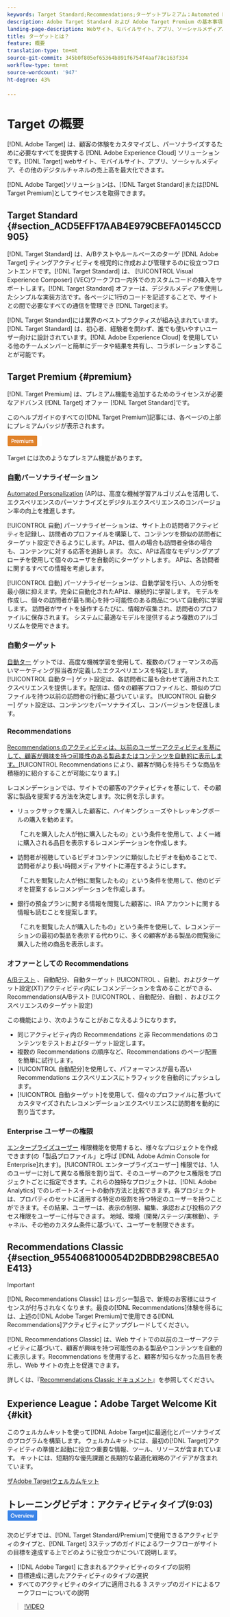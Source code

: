 ```yaml
---
keywords: Target Standard;Recommendations;ターゲットプレミアム；Automated Personalization；自動ターゲット；自動ターゲット；権限；アドビターゲットとは
description: Adobe Target Standard および Adobe Target Premium の基本事項について説明します。 Target Premium には、標準製品では利用できない高度な機能が含まれています。
landing-page-description: Webサイト、モバイルサイト、アプリ、ソーシャルメディア、その他のデジタルチャネルの収益を最大化するように顧客体験をパーソナライズします。
title: ターゲットとは？
feature: 概要
translation-type: tm+mt
source-git-commit: 345b0f805ef65364b891f6754f4aaf78c163f334
workflow-type: tm+mt
source-wordcount: '947'
ht-degree: 43%

---
```



# Target の概要

[!DNL Adobe Target] は、顧客の体験をカスタマイズし、パーソナライズするために必要なすべてを提供する [!DNL Adobe Experience Cloud] ソリューションです。[!DNL Target] webサイト、モバイルサイト、アプリ、ソーシャルメディア、その他のデジタルチャネルの売上高を最大化できます。

[!DNL Adobe Target]ソリューションは、[!DNL Target Standard]または[!DNL Target Premium]としてライセンスを取得できます。

## Target Standard {#section_ACD5EFF17AAB4E979CBEFA0145CCD905}

[!DNL Target Standard] は、A/Bテストやルールベースのターゲ [!DNL Adobe Target] ティングアクティビティを視覚的に作成および管理するのに役立つフロントエンドです。[!DNL Target Standard] は、 [!UICONTROL Visual Experience Composer] (VEC)ワークフロー内外でのカスタムコードの挿入をサポートします。[!DNL Target Standard] オファーは、デジタルメディアを使用したシンプルな実装方法です。各ページに1行のコードを記述することで、サイトとの間で必要なすべての通信を管理でき [!DNL Target]ます。

[!DNL Target Standard]には業界のベストプラクティスが組み込まれています。 [!DNL Target Standard] は、初心者、経験者を問わず、誰でも使いやすいユーザー向けに設計されています。[!DNL Adobe Experience Cloud] を使用している他のチームメンバーと簡単にデータや結果を共有し、コラボレーションすることが可能です。

## Target Premium {#premium}

[!DNL Target Premium] は、プレミアム機能を追加するためのライセンスが必要なアドバンス [!DNL Target] オファー [!DNL Target Standard]です。

このヘルプガイドのすべての[!DNL Target Premium]記事には、各ページの上部にプレミアムバッジが表示されます。

![Premium バッジ](/help/assets/premium.png)

Target には次のようなプレミアム機能があります。

### 自動パーソナライゼーション

[Automated Personalization](/help/c-activities/t-automated-personalization/automated-personalization.md#task_8AAF837796D74CF893CA2F88BA1491C9) (AP)は、高度な機械学習アルゴリズムを活用して、エクスペリエンスのパーソナライズとデジタルエクスペリエンスのコンバージョン率の向上を推進します。

[!UICONTROL 自動] パーソナライゼーションは、サイト上の訪問者アクティビティを記録し、訪問者のプロファイルを構築して、コンテンツを類似の訪問者にターゲット設定できるようにします。APは、個人の場合も訪問者全体の場合も、コンテンツに対する応答を追跡します。 次に、APは高度なモデリングアプローチを使用して個々のユーザを自動的にターゲットします。 APは、各訪問者に関するすべての情報を考慮します。

[!UICONTROL 自動] パーソナライゼーションは、自動学習を行い、人の分析を最小限に抑えます。完全に自動化されたAPは、継続的に学習します。 モデルを作成し、個々の訪問者が最も関心を持つ可能性のある商品について自動的に学習します。 訪問者がサイトを操作するたびに、情報が収集され、訪問者のプロファイルに保存されます。 システムに最適なモデルを提供するよう複数のアルゴリズムを使用できます。

### 自動ターゲット

[自動ター](/help/c-activities/auto-target/auto-target-to-optimize.md) ゲットでは、高度な機械学習を使用して、複数のパフォーマンスの高いマーケティング担当者が定義したエクスペリエンスを特定します。[!UICONTROL 自動ター] ゲット設定は、各訪問者に最も合わせて適用されたエクスペリエンスを提供します。配信は、個々の顧客プロファイルと、類似のプロファイルを持つ以前の訪問者の行動に基づいています。 [!UICONTROL 自動ター] ゲット設定は、コンテンツをパーソナライズし、コンバージョンを促進します。

### Recommendations

[Recommendations のアクティビティは、以前のユーザーアクティビティを基にして、顧客が興味を持つ可能性のある製品またはコンテンツを自動的に表示します。](/help/c-recommendations/recommendations.md#concept_7556C8A4543942F2A77B13A29339C0C0)[!UICONTROL Recommendations により、顧客が関心を持ちそうな商品を積極的に紹介することが可能になります。]

レコメンデーションでは、サイトでの顧客のアクティビティを基にして、その顧客に製品を提案する方法を決定します。次に例を示します。

* リュックサックを購入した顧客に、ハイキングシューズやトレッキングポールの購入を勧めます。

   「これを購入した人が他に購入したもの」という条件を使用して、よく一緒に購入される品目を表示するレコメンデーションを作成します。

* 訪問者が視聴しているビデオコンテンツに類似したビデオを勧めることで、訪問者がより長い時間メディアサイトに滞在するようにします。

   「これを閲覧した人が他に閲覧したもの」という条件を使用して、他のビデオを提案するレコメンデーションを作成します。

* 銀行の預金プランに関する情報を閲覧した顧客に、IRA アカウントに関する情報も読むことを提案します。

   「これを閲覧した人が購入したもの」という条件を使用して、レコメンデーションの最初の製品を表示する代わりに、多くの顧客がある製品の閲覧後に購入した他の商品を表示します。

### オファーとしての Recommendations 

[A/Bテスト](/help/c-recommendations/recommendations-as-an-offer.md) 、自動配分、自動ターゲット [!UICONTROL 、自動]、およびターゲット設定(XT)アクティビティ内にレコメンデーションを含めることができる、Recommendations(A/Bテスト [!UICONTROL 、自動配分、自動]   、およびエクスペリエンスのターゲット設定)

この機能により、次のようなことがおこなえるようになります。

* 同じアクティビティ内の Recommendations と非 Recommendations のコンテンツをテストおよびターゲット設定します。
* 複数の Recommendations の順序など、Recommendations のページ配置を簡単に試行します。
* [!UICONTROL 自動配分]を使用して、パフォーマンスが最も高い Recommendations エクスペリエンスにトラフィックを自動的にプッシュします。
* [!UICONTROL 自動ターゲット]を使用して、個々のプロファイルに基づいてカスタマイズされたレコメンデーションエクスペリエンスに訪問者を動的に割り当てます。

### Enterprise ユーザーの権限

[エンタープライズユーザー](/help/administrating-target/c-user-management/property-channel/property-channel.md#concept_E396B16FA2024ADBA27BC056138F9838) 権限機能を使用すると、様々なプロジェクトを作成できます(の「製品プロファイル」と呼ば [!DNL Adobe Admin Console for Enterprise]れます)。[!UICONTROL エンタープライズユーザー] 権限では、1人のユーザーに対して異なる権限を割り当て、そのユーザーのアクセス権限をプロジェクトごとに指定できます。これらの独特なプロジェクトは、[!DNL Adobe Analytics] でのレポートスイートの動作方法と比較できます。各プロジェクトは、プロパティのセットに適用する特定の役割を持つ特定のユーザーを持つことができます。その結果、ユーザーは、表示の制限、編集、承認および投稿のアクセス権限をユーザーに付与できます。 地域、環境（開発/ステージ/実稼動）、チャネル、その他のカスタム条件に基づいて、ユーザーを制限できます。

## Recommendations Classic {#section_9554068100054D2DBDB298CBE5A0E413}

>[!IMPORTANT]
>
>[!DNL Recommendations Classic] はレガシー製品で、新規のお客様にはライセンスが付与されなくなります。最良の[!DNL Recommendations]体験を得るには、上述の[!DNL Adobe Target Premium]で使用できる[!DNL Recommendations]アクティビティにアップグレードしてください。

[!DNL Recommendations Classic] は、Web サイトでの以前のユーザーアクティビティに基づいて、顧客が興味を持つ可能性のある製品やコンテンツを自動的に表示します。Recommendations を使用すると、顧客が知らなかった品目を表示し、Web サイトの売上を促進できます。

詳しくは、『[Recommendations Classic ドキュメント](/help/assets/adobe-recommendations-classic.pdf)』を参照してください。

## Experience League：Adobe Target Welcome Kit {#kit}

このウェルカムキットを使って[!DNL Adobe Target]に最適化とパーソナライズのプログラムを構築します。 ウェルカムキットには、最初の[!DNL Target]アクティビティの準備と起動に役立つ重要な情報、ツール、リソースが含まれています。 キットには、短期的な優先課題と長期的な最適化戦略のアイデアが含まれています。

[ザAdobe Targetウェルカムキット](https://expleague.azureedge.net/pdf/Adobe-Target-Welcome-Kit.pdf)

## トレーニングビデオ：アクティビティタイプ(9:03) ![概要バッジ](/help/assets/overview.png)

次のビデオでは、[!DNL Target Standard/Premium]で使用できるアクティビティのタイプと、[!DNL Target] 3ステップのガイドによるワークフローがサイトの目標を達成する上でどのように役立つかについて説明します。

* [!DNL Adobe Target] に含まれるアクティビティのタイプの説明
* 目標達成に適したアクティビティのタイプの選択
* すべてのアクティビティのタイプに適用される 3 ステップのガイドによるワークフローについての説明

>[!VIDEO](https://video.tv.adobe.com/v/17386)
